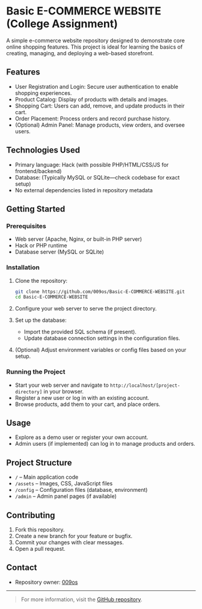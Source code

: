 # Basic E-COMMERCE WEBSITE (College Assignment)

A simple e-commerce website repository designed to demonstrate core online shopping features. This project is ideal for learning the basics of creating, managing, and deploying a web-based storefront.

## Features

- User Registration and Login: Secure user authentication to enable shopping experiences.
- Product Catalog: Display of products with details and images.
- Shopping Cart: Users can add, remove, and update products in their cart.
- Order Placement: Process orders and record purchase history.
- (Optional) Admin Panel: Manage products, view orders, and oversee users.

## Technologies Used

- Primary language: Hack (with possible PHP/HTML/CSS/JS for frontend/backend)
- Database: (Typically MySQL or SQLite—check codebase for exact setup)
- No external dependencies listed in repository metadata

## Getting Started

### Prerequisites

- Web server (Apache, Nginx, or built-in PHP server)
- Hack or PHP runtime
- Database server (MySQL or SQLite)

### Installation

1. Clone the repository:
   ```bash
   git clone https://github.com/009os/Basic-E-COMMERCE-WEBSITE.git
   cd Basic-E-COMMERCE-WEBSITE
   ```
2. Configure your web server to serve the project directory.

3. Set up the database:
   - Import the provided SQL schema (if present).
   - Update database connection settings in the configuration files.

4. (Optional) Adjust environment variables or config files based on your setup.

### Running the Project

- Start your web server and navigate to `http://localhost/[project-directory]` in your browser.
- Register a new user or log in with an existing account.
- Browse products, add them to your cart, and place orders.

## Usage

- Explore as a demo user or register your own account.
- Admin users (if implemented) can log in to manage products and orders.

## Project Structure

- `/` – Main application code
- `/assets` – Images, CSS, JavaScript files
- `/config` – Configuration files (database, environment)
- `/admin` – Admin panel pages (if available)

## Contributing

1. Fork this repository.
2. Create a new branch for your feature or bugfix.
3. Commit your changes with clear messages.
4. Open a pull request.


## Contact

- Repository owner: [009os](https://github.com/009os)

---

> For more information, visit the [GitHub repository](https://github.com/009os/Basic-E-COMMERCE-WEBSITE).
